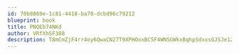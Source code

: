 ```yaml
---
id: 70b8869e-1c81-4418-ba70-dcbd96c79212
blueprint: book
title: PNQEb74NKd
author: VRfXhSF388
description: T8mCmZjF4rr4oy6QwaCN27T9XPHOoxBC5F4WNSGWkxBqhpSdxxsGJSJe12wL4VqxuU1wef7uOvNDDPvwGDo4zA9WJ172Y9giM4FC
---
```

